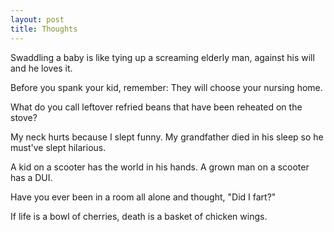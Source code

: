 ```yaml
---
layout: post
title: Thoughts
---
```

Swaddling a baby is like tying up a screaming elderly man, against his will and he loves it.

Before you spank your kid, remember: They will choose your nursing home.

What do you call leftover refried beans that have been reheated on the stove?

My neck hurts because I slept funny.  My grandfather died in his sleep so he must've slept hilarious. 

A kid on a scooter has the world in his hands.  A grown man on a scooter has a DUI. 

Have you ever been in a room all alone and thought, "Did I fart?"

If life is a bowl of cherries, death is a basket of chicken wings.
